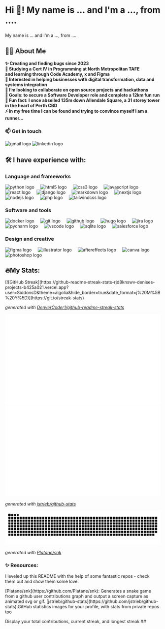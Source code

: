 <h1>Hi 👋! My name is ... and I'm a ..., from ....</h1>


###

<p>My name is ... and I'm a ..., from ....</p>

###
<h2 align="left">👩‍💻  About Me</h2>

<p>
<h4>✨ Creating and finding bugs since 2023<br>
🌱 Studying a Cert IV in Programming at North Metropolitan TAFE<br>
and learning through Code Academy, x and Figma<br>
👀 Interested in helping businesses with digital transformation, data and systems integration<br>
💞️ I’m looking to collaborate on open source projects and hackathons<br>
🎯 Goals: to secure a Software Developer role and complete a 12km fun run<br>
🎲 Fun fact: I once abseiled 135m down Allendale Square, a 31 storey tower in the heart of Perth CBD <br>
⚡  In my free time I can be found and trying to convince myself I am a runner...</h4>

###
<h3>📫  Get in touch</h3>
<div>
  <img src="https://img.shields.io/static/v1?message=Gmail&logo=gmail&label=&color=D14836&logoColor=white&labelColor=&style=for-the-badge" height="25" alt="gmail logo"  />
  <img src="https://img.shields.io/static/v1?message=LinkedIn&logo=linkedin&label=&color=0077B5&logoColor=white&labelColor=&style=for-the-badge" height="25" alt="linkedin logo"  />

[//]: # (  <img src="https://img.shields.io/static/v1?message=Codepen&logo=codepen&label=&color=000000&logoColor=white&labelColor=&style=for-the-badge" height="25" alt="codepen logo"  />)

[//]: # (  <img src="https://img.shields.io/static/v1?message=Linktree&logo=linktree&label=&color=1de9b6&logoColor=white&labelColor=&style=for-the-badge" height="25" alt="linktree logo"  />)
</div>

###
<h2 align="left">🛠 I have experience with:</h2>
<h3 align="left">Language and frameworks</h3>
<div>
  <img src="https://cdn.jsdelivr.net/gh/devicons/devicon/icons/python/python-original.svg" height="30" alt="python logo"  />
  <img width="12" />
  <img src="https://cdn.jsdelivr.net/gh/devicons/devicon/icons/html5/html5-original.svg" height="30" alt="html5 logo"  />
  <img width="12" />
  <img src="https://cdn.jsdelivr.net/gh/devicons/devicon/icons/css3/css3-original.svg" height="30" alt="css3 logo"  />
  <img width="12" />
  <img src="https://cdn.jsdelivr.net/gh/devicons/devicon/icons/javascript/javascript-original.svg" height="30" alt="javascript logo"  />
  <img width="12" />
  <img src="https://cdn.jsdelivr.net/gh/devicons/devicon/icons/react/react-original.svg" height="30" alt="react logo"  />
  <img width="12" />
  <img src="https://cdn.jsdelivr.net/gh/devicons/devicon/icons/django/django-plain.svg" height="30" alt="django logo"  />
  <img width="12" />
  <img src="https://cdn.jsdelivr.net/gh/devicons/devicon/icons/markdown/markdown-original.svg" height="30" alt="markdown logo"  />
  <img width="12" />
  <img src="https://cdn.jsdelivr.net/gh/devicons/devicon/icons/nextjs/nextjs-original.svg" height="30" alt="nextjs logo"  />
  <img width="12" />
  <img src="https://cdn.jsdelivr.net/gh/devicons/devicon/icons/nodejs/nodejs-original.svg" height="30" alt="nodejs logo"  />
  <img width="12" />
  <img src="https://cdn.jsdelivr.net/gh/devicons/devicon/icons/php/php-original.svg" height="35" alt="php logo"  />
  <img width="12" />
  <img src="https://cdn.jsdelivr.net/gh/devicons/devicon/icons/tailwindcss/tailwindcss-original-wordmark.svg" width="60" alt="tailwindcss logo"  />
  <img width="12" />
</div>

<h3 align="left">Software and tools</h3>
<div>
  <img src="https://cdn.jsdelivr.net/gh/devicons/devicon/icons/docker/docker-original.svg" height="35" alt="docker logo"  />
  <img width="12" />
  <img src="https://cdn.jsdelivr.net/gh/devicons/devicon/icons/git/git-original.svg" height="30" alt="git logo"  />
  <img width="12" />
  <img src="https://cdn.jsdelivr.net/gh/devicons/devicon/icons/github/github-original.svg" height="30" alt="github logo"  />
  <img width="12" />
  <img src="https://cdn.jsdelivr.net/gh/devicons/devicon/icons/hugo/hugo-original.svg" height="30" alt="hugo logo"  />
  <img width="12" />
  <img src="https://cdn.jsdelivr.net/gh/devicons/devicon/icons/jira/jira-original.svg" height="30" alt="jira logo"  />
  <img width="12" />
  <img src="https://cdn.jsdelivr.net/gh/devicons/devicon/icons/pycharm/pycharm-original.svg" height="30" alt="pycharm logo"  />
  <img width="12" />
  <img src="https://cdn.jsdelivr.net/gh/devicons/devicon/icons/vscode/vscode-original.svg" height="30" alt="vscode logo"  />
  <img width="12" />
  <img src="https://cdn.jsdelivr.net/gh/devicons/devicon/icons/sqlite/sqlite-original.svg" height="30" alt="sqlite logo"  />
  <img width="12" />
  <img src="https://cdn.jsdelivr.net/gh/devicons/devicon/icons/salesforce/salesforce-original.svg" height="30" alt="salesforce logo"  />
</div>
 
###
<h3 align="left">Design and creative</h3>
<div>
  <img src="https://cdn.jsdelivr.net/gh/devicons/devicon/icons/figma/figma-original.svg" height="30" alt="figma logo"  />
  <img width="12" />
  <img src="https://cdn.jsdelivr.net/gh/devicons/devicon/icons/illustrator/illustrator-plain.svg" height="30" alt="illustrator logo"  />
  <img width="12" />
  <img src="https://cdn.jsdelivr.net/gh/devicons/devicon/icons/aftereffects/aftereffects-original.svg" height="30" alt="aftereffects logo"  />
  <img width="12" />
  <img src="https://cdn.jsdelivr.net/gh/devicons/devicon/icons/canva/canva-original.svg" height="30" alt="canva logo"  />
  <img width="12" />
  <img src="https://cdn.jsdelivr.net/gh/devicons/devicon/icons/photoshop/photoshop-plain.svg" height="30" alt="photoshop logo"  />
  <img width="12" />
</div>

###
<h2 align="left">🔥My Stats:</h2>
[![GitHub Streak](https://github-readme-streak-stats-rjd8knswv-denises-projects-b425a021.vercel.app?user=SiddonsD&theme=algolia&hide_border=true&date_format=j%20M%5B%20Y%5D)](https://git.io/streak-stats)

_generated with [DenverCoder1/github-readme-streak-stats](https://github.com/denvercoder1/github-readme-streak-stats)_

![](https://raw.githubusercontent.com/SiddonsD/github-stats/master/generated/overview.svg#gh-dark-mode-only)
![](https://raw.githubusercontent.com/SiddonsD/github-stats/master/generated/languages.svg#gh-dark-mode-only)

_generated with [jstrieb/github-stats](https://github.com/jstrieb/github-stats)_

  <source media="(prefers-color-scheme: dark)" srcset="https://raw.githubusercontent.com/SiddonsD/SiddonsD/output/dist/github-contribution-grid-snake-dark.svg">
  <source media="(prefers-color-scheme: light)" srcset="https://raw.githubusercontent.com/SiddonsD/SiddonsD/output/dist/github-contribution-grid-snake.svg">
  <img alt="github-contribution-grid-snake" src="https://raw.githubusercontent.com/SiddonsD/SiddonsD/output/dist/github-contribution-grid-snake.svg">

_generated with [Platane/snk](https://github.com/Platane/snk)_
###
<h3 align="left">✨ Resources:</h3>
<p align="left"> I leveled up this README with the help of some fantastic repos - check them out and show them some love.</p></b>
[Platane/snk](https://github.com/Platane/snk): Generates a snake game from a github user contributions graph and output a screen capture as animated svg or gif.</div>
[jstrieb/github-stats](https://github.com/jstrieb/github-stats):GitHub statistics images for your profile, with stats from private repos too</p>
Display your total contributions, current streak, and longest streak 
##

<!---
SiddonsD/SiddonsD is a ✨ special ✨ repository because its `README.md` (this file) appears on your GitHub profile.
You can click the Preview link to take a look at your changes.
--->

